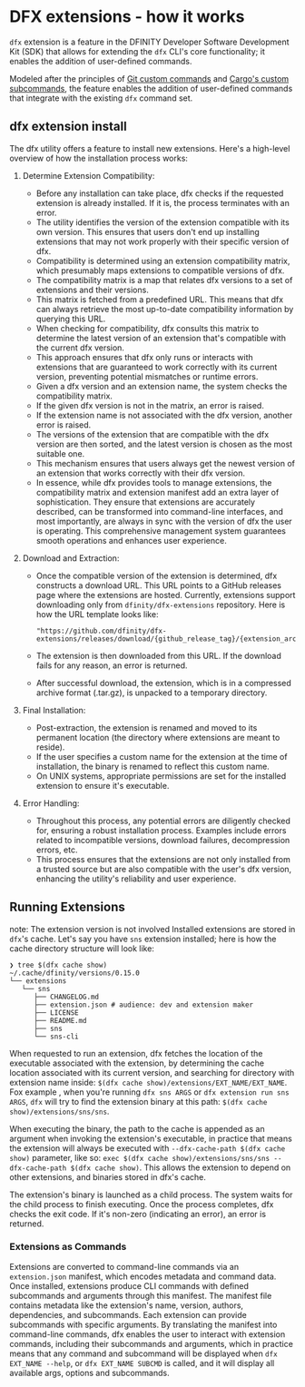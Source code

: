 # DFX extensions - how it works 

`dfx` extension is a feature in the DFINITY Developer Software Development Kit (SDK) that allows for extending the `dfx` CLI's core functionality; it enables the addition of user-defined commands.

Modeled after the principles of [Git custom commands](https://mfranc.com/tools/git-custom-command/) and [Cargo's custom subcommands](https://doc.rust-lang.org/book/ch14-05-extending-cargo.html#extending-cargo-with-custom-commands), the feature enables the addition of user-defined commands that integrate with the existing `dfx` command set. 

## dfx extension install

The dfx utility offers a feature to install new extensions. Here's a high-level overview of how the installation process works:

1. Determine Extension Compatibility:
    - Before any installation can take place, dfx checks if the requested extension is already installed. If it is, the process terminates with an error.
    - The utility identifies the version of the extension compatible with its own version. This ensures that users don't end up installing extensions that may not work properly with their specific version of dfx.
    - Compatibility is determined using an extension compatibility matrix, which presumably maps extensions to compatible versions of dfx.
    - The compatibility matrix is a map that relates dfx versions to a set of extensions and their versions.
    - This matrix is fetched from a predefined URL. This means that dfx can always retrieve the most up-to-date compatibility information by querying this URL.
    - When checking for compatibility, dfx consults this matrix to determine the latest version of an extension that's compatible with the current dfx version.
    - This approach ensures that dfx only runs or interacts with extensions that are guaranteed to work correctly with its current version, preventing potential mismatches or runtime errors.
    - Given a dfx version and an extension name, the system checks the compatibility matrix.
    - If the given dfx version is not in the matrix, an error is raised.
    - If the extension name is not associated with the dfx version, another error is raised.
    - The versions of the extension that are compatible with the dfx version are then sorted, and the latest version is chosen as the most suitable one.
    - This mechanism ensures that users always get the newest version of an extension that works correctly with their dfx version.
    - In essence, while dfx provides tools to manage extensions, the compatibility matrix and extension manifest add an extra layer of sophistication. They ensure that extensions are accurately described, can be transformed into command-line interfaces, and most importantly, are always in sync with the version of dfx the user is operating. This comprehensive management system guarantees smooth operations and enhances user experience.

2. Download and Extraction:
    - Once the compatible version of the extension is determined, dfx constructs a download URL. This URL points to a GitHub releases page where the extensions are hosted. Currently, extensions support downloading only from `dfinity/dfx-extensions` repository. Here is how the URL template looks like:
        ```
        "https://github.com/dfinity/dfx-extensions/releases/download/{github_release_tag}/{extension_archive_name}.tar.gz";
        ```
        
    - The extension is then downloaded from this URL. If the download fails for any reason, an error is returned.
    - After successful download, the extension, which is in a compressed archive format (.tar.gz), is unpacked to a temporary directory.

3. Final Installation:
    - Post-extraction, the extension is renamed and moved to its permanent location (the directory where extensions are meant to reside).
    - If the user specifies a custom name for the extension at the time of installation, the binary is renamed to reflect this custom name.
    - On UNIX systems, appropriate permissions are set for the installed extension to ensure it's executable.

4. Error Handling:
    - Throughout this process, any potential errors are diligently checked for, ensuring a robust installation process. Examples include errors related to incompatible versions, download failures, decompression errors, etc.
    - This process ensures that the extensions are not only installed from a trusted source but are also compatible with the user's dfx version, enhancing the utility's reliability and user experience.

## Running Extensions
note: The extension version is not involved 
Installed extensions are stored in `dfx`'s cache. Let's say you have `sns` extension installed; here is how the cache directory structure will look like:
```console
❯ tree $(dfx cache show)
~/.cache/dfinity/versions/0.15.0
└── extensions
   └── sns
      ├── CHANGELOG.md
      ├── extension.json # audience: dev and extension maker  
      ├── LICENSE
      ├── README.md
      ├── sns
      └── sns-cli
```


When requested to run an extension, dfx fetches the location of the executable associated with the extension, by determining the cache location associated with its current version, and searching for directory with extension name inside: `$(dfx cache show)/extensions/EXT_NAME/EXT_NAME`. Fox example , when you're running `dfx sns ARGS` or `dfx extension run sns ARGS`, `dfx` will try to find the extension binary at this path: `$(dfx cache show)/extensions/sns/sns`. 

When executing the binary, the path to the cache is appended as an argument when invoking the extension's executable, in practice that means the extension will always be executed with `--dfx-cache-path $(dfx cache show)` parameter, like so: `exec $(dfx cache show)/extensions/sns/sns --dfx-cache-path $(dfx cache show)`. This allows the extension to depend on other extensions, and binaries stored in dfx's cache.

The extension's binary is launched as a child process. The system waits for the child process to finish executing. Once the process completes, dfx checks the exit code. If it's non-zero (indicating an error), an error is returned.


### Extensions as Commands

Extensions are converted to command-line commands via an `extension.json` manifest, which encodes metadata and command data. Once installed, extensions produce CLI commands with defined subcommands and arguments through this manifest. The manifest file contains metadata like the extension's name, version, authors, dependencies, and subcommands. Each extension can provide subcommands with specific arguments. By translating the manifest into command-line commands, dfx enables the user to interact with extension commands, including their subcommands and arguments, which in practice means that any command and subcommand will be displayed when `dfx EXT_NAME --help`, or `dfx EXT_NAME SUBCMD` is called, and it will display all available args, options and subcommands. 
